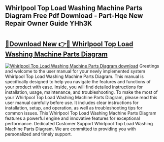 ## Whirlpool Top Load Washing Machine Parts Diagram Free Pdf Download - Part-Hqe New Repair Owner Guide YHh3K

# <h2><a href="http://dfpl8r.blite.top/?on=Whirlpool+Top+Load+Washing+Machine+Parts+Diagram">🔗Download New 👉🔴 Whirlpool Top Load Washing Machine Parts Diagram</a></h2>

[![Whirlpool Top Load Washing Machine Parts Diagram download](https://i.imgur.com/lujVjoI.png)](http://dfpl8r.blite.top/?on=Whirlpool+Top+Load+Washing+Machine+Parts+Diagram)
Greetings and welcome to the user manual for your newly implemented system Whirlpool Top Load Washing Machine Parts Diagram. This manual is specifically designed to help you navigate the features and functions of your product with ease. Inside, you will find detailed instructions for installation, usage, maintenance, and troubleshooting. To make the most of your Whirlpool Top Load Washing Machine Parts Diagram, please read this user manual carefully before use. It includes clear instructions for installation, setup, and operation, as well as troubleshooting tips for common issues. This Whirlpool Top Load Washing Machine Parts Diagram features a powerful engine and innovative features for exceptional performance. Dedicated Customer Support Whirlpool Top Load Washing Machine Parts Diagram. We are committed to providing you with personalized and timely support.
